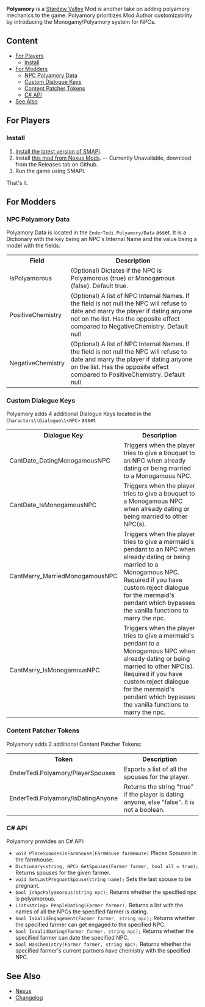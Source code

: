 **Polyamory** is a [Stardew Valley](http://stardewvalley.net/) Mod is another take on adding polyamory mechanics to the game. 
Polyamory prioritizes Mod Author customizability by introducing the Monogamy/Polyamory system for NPCs. 

## Content
* [For Players](#For-Players)
	* [Install](#Install)
* [For Modders](#For-Modders)
	* [NPC Polyamory Data](#NPC-Polyamory-Data)
	* [Custom Dialogue Keys](#Custom-Dialogue-Keys)
	* [Content Patcher Tokens](#Content-Patcher-Tokens)
	* [C# API](#C#-API)
* [See Also](#See-Also)



## For Players
### Install
1. [Install the latest version of SMAPI](https://smapi.io/).
2. Install [this mod from Nexus Mods](https://www.nexusmods.com/stardewvalley/mods/26081). -- Currently Unavailable, download from the Releases tab on Github.
3. Run the game using SMAPI.

That's it.

## For Modders
### NPC Polyamory Data

Polyamory Data is located in the `EnderTedi.Polyamory/Data` asset. It is a Dictionary with the key being an NPC's Internal Name and the value being a model with the fields:

<table>
<tr>
	<th> Field </th>
	<th> Description </th>
</tr>
<tr>
	<td> IsPolyamorous </td>
	<td> (Optional) Dictates if the NPC is Polyamorous (true) or Monogamous (false). Default true. </td>
</tr>
<tr>
	<td> PositiveChemistry </td>
	<td> (Optional) A list of NPC Internal Names. If the field is not null the NPC will refuse to date and marry the player if dating anyone not on the list. Has the opposite effect compared to NegativeChemistry. Default null</td>
</tr>
<tr>
	<td> NegativeChemistry </td>
	<td> (Optional) A list of NPC Internal Names. If the field is not null the NPC will refuse to date and marry the player if dating anyone on the list. Has the opposite effect compared to PositiveChemistry. Default null</td>
</tr>
</table>

### Custom Dialogue Keys

Polyamory adds 4 additional Dialogue Keys located in the `Characters\\Dialogue\\<NPC>` asset.

<table>
<tr>
	<th> Dialogue Key </th>
	<th> Description </th>
</tr>
<tr>
	<td> CantDate_DatingMonogamousNPC </td>
	<td> Triggers when the player tries to give a bouquet to an NPC when already dating or being married to a Monogamous NPC. </td>
</tr>
<tr>
	<td> CantDate_IsMonogamousNPC </td>
	<td> Triggers when the player tries to give a bouquet to a Monogamous NPC when already dating or being married to other NPC(s). </td>
</tr>
<tr>
	<td> CantMarry_MarriedMonogamousNPC </td>
	<td> Triggers when the player tries to give a mermaid's pendant to an NPC when already dating or being married to a Monogamous NPC. Required if you have custom reject dialogue for the mermaid's pendant which bypasses the vanilla functions to marry the npc. </td>
</tr>
<tr>
	<td> CantMarry_IsMonogamousNPC </td>
	<td> Triggers when the player tries to give a mermaid's pendant to a Monogamous NPC when already dating or being married to other NPC(s). Required if you have custom reject dialogue for the mermaid's pendant which bypasses the vanilla functions to marry the npc. </td>
</tr>
</table>

### Content Patcher Tokens

Polyamory adds 2 additional Content Patcher Tokens:

<table>
<tr>
	<th> Token </th>
	<th> Description </th>
</tr>
<tr>
	<td> EnderTedi.Polyamory/PlayerSpouses </td>
	<td> Exports a list of all the spouses for the player. </td>
</tr>
<tr>
	<td> EnderTedi.Polyamory/IsDatingAnyone </td>
	<td> Returns the string "true" if the player is dating anyone, else "false". It is not a boolean. </td>
</tr>
</table>

### C# API

Polyamory provides an C# API:
- `void PlaceSpousesInFarmhouse(FarmHouse farmHouse)` Places Spouses in the farmhouse.
- `Dictionary<string, NPC> GetSpouses(Farmer farmer, bool all = true);` Returns spouses for the given farmer.
- `void SetLastPregnantSpouse(string name);` Sets the last spouse to be pregnant.
- `bool IsNpcPolyamorous(string npc);` Returns whether the specified npc is polyamorous.
- `List<string> PeopleDating(Farmer farmer);` Returns a list with the names of all the NPCs the specified farmer is dating.
- `bool IsValidEngagement(Farmer farmer, string npc);` Returns whether the specified farmer can get engaged to the specified NPC.
- `bool IsValidDating(Farmer farmer, string npc);` Returns whether the specified farmer can date the specified NPC.
- `bool HasChemistry(Farmer farmer, string npc);` Returns whether the specified farmer's current partners have chemistry with the specified NPC.

## See Also
* [Nexus](https://www.nexusmods.com/stardewvalley/mods/26081)
* [Changelog](Changelog.MD)
